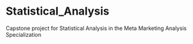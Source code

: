 # Statistical_Analysis
Capstone project for Statistical Analysis in the Meta Marketing Analysis Specialization 
